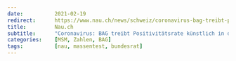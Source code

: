```yaml
---
date:          2021-02-19
redirect:      https://www.nau.ch/news/schweiz/coronavirus-bag-treibt-positivitatsrate-kunstlich-in-die-hohe-65872655
title:         Nau.ch
subtitle:      "Coronavirus: BAG treibt Positivitätsrate künstlich in die Höhe"
categories:    [MSM, Zahlen, BAG]
tags:          [nau, massentest, bundesrat]
---
```

